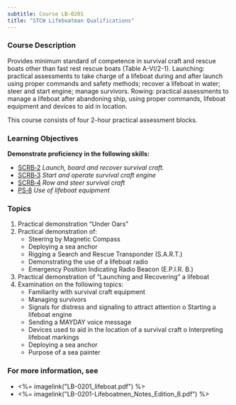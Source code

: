 ```yaml
---
subtitle: Course LB-0201
title: "STCW Lifeboatman Qualifications"
---
```


### Course Description

Provides minimum standard of competence in survival craft and rescue boats other than fast rest rescue boats (Table A-VI/2-1). Launching:  practical assessments to take charge of a lifeboat during and after launch using proper commands and safety methods; recover a lifeboat in water; steer and start engine; manage survivors. Rowing: practical assessments to manage a lifeboat after abandoning ship, using proper commands, lifeboat equipment and devices to aid in location.

This course consists of four 2-hour practical assessment blocks.


### Learning Objectives


**Demonstrate proficiency in the following skills:**

* [SCRB‑2]( {{site.baseurl}}/assessments/Common/SCRB-2) *Launch, board and recover survival craft.*
* [SCRB‑3]( {{site.baseurl}}/assessments/Common/SCRB-3) *Start and operate survival craft engine*
* [SCRB‑4]( {{site.baseurl}}/assessments/Common/SCRB-4) *Row and steer survival craft*
* [PS‑8]( {{site.baseurl}}/assessments/Common/PS-8) *Use of lifeboat equipment*

### Topics

1. Practical demonstration “Under Oars”
2. Practical demonstration of:
	* Steering by Magnetic Compass
	* Deploying a sea anchor
	* Rigging a Search and Rescue Transponder (S.A.R.T.)
	* Demonstrating the use of a lifeboat radio
	* Emergency Position Indicating Radio Beacon (E.P.I.R. B.)
3. Practical demonstration of “Launching and Recovering” a lifeboat
4. Examination on the following topics:
	* Familiarity with survival craft equipment
	* Managing survivors
	* Signals for distress and signaling to attract attention o Starting a lifeboat engine
	* Sending a MAYDAY voice message
	* Devices used to aid in the location of a survival craft o Interpreting lifeboat markings
	* Deploying a sea anchor
	* Purpose of a sea painter



### For more information, see 

* <%= imagelink("LB-0201_lifeboat.pdf") %> 
* <%= imagelink("LB-0201-Lifeboatmen_Notes_Edition_8.pdf") %> 



